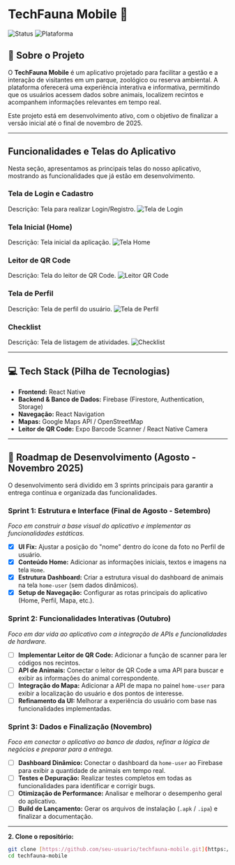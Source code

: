 # TechFauna Mobile 🐾

![Status](https://img.shields.io/badge/status-em%20desenvolvimento-yellow)
![Plataforma](https://img.shields.io/badge/plataforma-Mobile-blue)


## 📖 Sobre o Projeto

O **TechFauna Mobile** é um aplicativo projetado para facilitar a gestão e a interação de visitantes em um parque, zoológico ou reserva ambiental. A plataforma oferecerá uma experiência interativa e informativa, permitindo que os usuários acessem dados sobre animais, localizem recintos e acompanhem informações relevantes em tempo real.

Este projeto está em desenvolvimento ativo, com o objetivo de finalizar a versão inicial até o final de novembro de 2025.

---

## Funcionalidades e Telas do Aplicativo

Nesta seção, apresentamos as principais telas do nosso aplicativo, mostrando as funcionalidades que já estão em desenvolvimento.

### **Tela de Login e Cadastro**
Descrição: Tela para realizar Login/Registro.
![Tela de Login](assets/login.jpg)

### **Tela Inicial (Home)**
Descrição: Tela inicial da aplicação.
![Tela Home](assets/home.jpg)

### **Leitor de QR Code**
Descrição: Tela do leitor de QR Code.
![Leitor QR Code](assets/scanner.jpg)

### **Tela de Perfil**
Descrição: Tela de perfil do usuário.
![Tela de Perfil](assets/perfil.jpg)

### **Checklist**
Descrição: Tela de listagem de atividades.
![Checklist](assets/checklist.jpg)

---

## 💻 Tech Stack (Pilha de Tecnologias)

-   **Frontend:** React Native
-   **Backend & Banco de Dados:** Firebase (Firestore, Authentication, Storage)
-   **Navegação:** React Navigation
-   **Mapas:** Google Maps API / OpenStreetMap
-   **Leitor de QR Code:** Expo Barcode Scanner / React Native Camera

---

## 🚀 Roadmap de Desenvolvimento (Agosto - Novembro 2025)

O desenvolvimento será dividido em 3 sprints principais para garantir a entrega contínua e organizada das funcionalidades.

### Sprint 1: Estrutura e Interface (Final de Agosto - Setembro)
*Foco em construir a base visual do aplicativo e implementar as funcionalidades estáticas.*

-   [x] **UI Fix:** Ajustar a posição do "nome" dentro do ícone da foto no Perfil de usuário.
-   [x] **Conteúdo Home:** Adicionar as informações iniciais, textos e imagens na tela `Home`.
-   [x] **Estrutura Dashboard:** Criar a estrutura visual do dashboard de animais na tela `home-user` (sem dados dinâmicos).
-   [x] **Setup de Navegação:** Configurar as rotas principais do aplicativo (Home, Perfil, Mapa, etc.).

### Sprint 2: Funcionalidades Interativas (Outubro)
*Foco em dar vida ao aplicativo com a integração de APIs e funcionalidades de hardware.*

-   [ ] **Implementar Leitor de QR Code:** Adicionar a função de scanner para ler códigos nos recintos.
-   [ ] **API de Animais:** Conectar o leitor de QR Code a uma API para buscar e exibir as informações do animal correspondente.
-   [ ] **Integração do Mapa:** Adicionar a API de mapa no painel `home-user` para exibir a localização do usuário e dos pontos de interesse.
-   [ ] **Refinamento da UI:** Melhorar a experiência do usuário com base nas funcionalidades implementadas.

### Sprint 3: Dados e Finalização (Novembro)
*Foco em conectar o aplicativo ao banco de dados, refinar a lógica de negócios e preparar para a entrega.*

-   [ ] **Dashboard Dinâmico:** Conectar o dashboard da `home-user` ao Firebase para exibir a quantidade de animais em tempo real.
-   [ ] **Testes e Depuração:** Realizar testes completos em todas as funcionalidades para identificar e corrigir bugs.
-   [ ] **Otimização de Performance:** Analisar e melhorar o desempenho geral do aplicativo.
-   [ ] **Build de Lançamento:** Gerar os arquivos de instalação (`.apk` / `.ipa`) e finalizar a documentação.

---



**2. Clone o repositório:**
```bash
git clone [https://github.com/seu-usuario/techfauna-mobile.git](https://github.com/seu-usuario/techfauna-mobile.git)
cd techfauna-mobile
